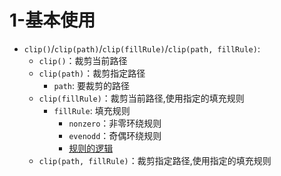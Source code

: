# 1-基本使用

- `clip()`/`clip(path)`/`clip(fillRule)`/`clip(path, fillRule)`:
    - `clip()`：裁剪当前路径
    - `clip(path)`：裁剪指定路径
        - `path`: 要裁剪的路径
    - `clip(fillRule)`：裁剪当前路径,使用指定的填充规则
        - `fillRule`: 填充规则
            - `nonzero`：非零环绕规则
            - `evenodd`：奇偶环绕规则
            - [规则的逻辑](https://zhuanlan.zhihu.com/p/113411760)
    - `clip(path, fillRule)`：裁剪指定路径,使用指定的填充规则
